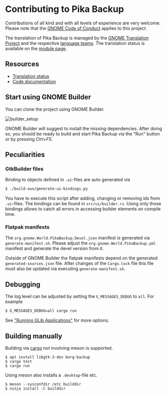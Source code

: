 # Contributing to Pika Backup

Contributions of all kind and with all levels of experience are very welcome. Please note that the [GNOME Code of Conduct](https://wiki.gnome.org/Foundation/CodeOfConduct) applies to this project.

The translation of Pika Backup is managed by the [GNOME Translation Project](https://wiki.gnome.org/TranslationProject) and the respective [language teams](https://l10n.gnome.org/teams/). The translation status is available on the [module page](https://l10n.gnome.org/module/pika-backup/).

## Resources

- [Translation status](https://l10n.gnome.org/module/pika-backup/)
- [Code documentation](https://world.pages.gitlab.gnome.org/pika-backup/code-doc/)

## Start using GNOME Builder

You can clone the project using GNOME Builder.

![builder_setup](/uploads/f5b239c191c15922a615a28a55110b1c/builder_setup.png)

GNOME Builder will suggest to install the missing dependencies. After doing so, you should be ready to build and start Pika Backup via the "Run" button or by pressing *Ctrl+F5*.

## Peculiarities

### GtkBuilder files

Binding to objects defined in `.ui`-files are auto generated via

```sh
$ ./build-aux/generate-ui-bindings.py
```

You have to execute this script after adding, changing or removing ids from `.ui`-files. The bindings can be found in `src/ui/builder.rs`. Using only those bindings allows to catch all errors in accessing builder elements on compile time.

### Flatpak manifests

The `org.gnome.World.PikaBackup.Devel.json` manifest is generated via `generate-manifest.sh`. Please adjust the `org.gnome.World.PikaBackup.yml` manifest and generate the devel version from it.

Outside of GNOME Builder the flatpak manifests depend on the generated `generated-sources.json` file. After changes of the `Cargo.lock` file this file must also be updated via executing `generate-manifest.sh`.

## Debugging

The log level can be adjusted by setting the `G_MESSAGES_DEBUG` to `all`. For example

```sh
$ G_MESSAGES_DEBUG=all cargo run
```

See ["Running GLib Applications"](https://developer.gnome.org/glib/stable/glib-running.html) for more options.

## Building manually

Building via [cargo](https://rustup.rs/) not involving meson is supported.

```
$ apt install libgtk-3-dev borg-backup
$ cargo test
$ cargo run
```

Using meson also installs a `.desktop`-file etc.

```
$ meson --sysconfdir /etc builddir
$ ninja install -C builddir
```
